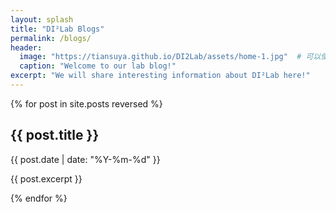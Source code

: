 ```yaml
---
layout: splash
title: "DI²Lab Blogs"
permalink: /blogs/
header:
  image: "https://tiansuya.github.io/DI2Lab/assets/home-1.jpg"  # 可以使用实验室相关的头图
  caption: "Welcome to our lab blog!"
excerpt: "We will share interesting information about DI²Lab here!"
---
```


{% for post in site.posts reversed %}
  <h2>{{ post.title }}</h2>
  <p>{{ post.date | date: "%Y-%m-%d" }}</p>
  <p>{{ post.excerpt }}</p>
{% endfor %}